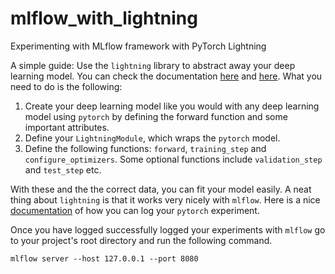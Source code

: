# mlflow_with_lightning
Experimenting with MLflow framework with PyTorch Lightning

A simple guide:
Use the `lightning` library to abstract away your deep learning model. You can check the documentation [here](https://lightning.ai/docs/pytorch/stable/) and [here](https://github.com/Lightning-AI/pytorch-lightning). What you need to do is the following:

1. Create your deep learning model like you would with any deep learning model using `pytorch` by defining the forward function and some important attributes.
2. Define your `LightningModule`, which wraps the `pytorch` model.
3. Define the following functions: `forward`, `training_step` and `configure_optimizers`. Some optional functions include `validation_step` and `test_step` etc.
   
With these and the the correct data, you can fit your model easily. A neat thing about `lightning` is that it works very nicely with `mlflow`. Here is a nice [documentation](https://mlflow.org/docs/latest/python_api/mlflow.pytorch.html) of how you can log your `pytorch` experiment.

Once you have logged successfully logged your experiments with `mlflow` go to your project's root directory and run the following command.
```console
mlflow server --host 127.0.0.1 --port 8080
```
